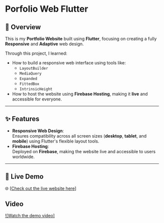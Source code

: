 # Porfolio Web Flutter

## 📖 Overview  
This is my **Portfolio Website** built using **Flutter**, focusing on creating a fully **Responsive** and **Adaptive** web design.  

Through this project, I learned:  
- How to build a responsive web interface using tools like:  
  - `LayoutBuilder`  
  - `MediaQuery`  
  - `Expanded`  
  - `FittedBox`  
  - `IntrinsicHeight`  
- How to host the website using **Firebase Hosting**, making it **live** and accessible for everyone.  

---

## ✨ Features  
- **Responsive Web Design**:  
  Ensures compatibility across all screen sizes (**desktop**, **tablet**, and **mobile**) using Flutter's flexible layout tools.  
- **Firebase Hosting**:  
  Deployed on **Firebase**, making the website live and accessible to users worldwide.  

---

## 🚀 Live Demo  
🌐 [[Check out the live website here](https://portfolio-web-flutter-c9ce7.firebaseapp.com/)]

## Video
[![Watch the demo video]](video/portfolio.mp4)  
